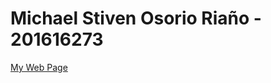 # Michael Stiven Osorio Riaño - 201616273

[My Web Page](https://MichaelOsorio2017.github.io "My Personal Page")
